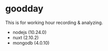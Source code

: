 # goodday
This is for working hour recording & analyzing.

- nodejs (10.24.0)
- nuxt (2.10.2)
- mongodb (4.0.10)
